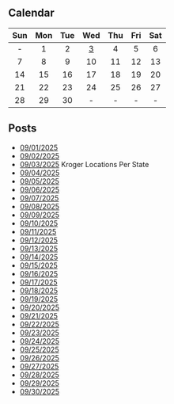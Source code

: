 ## Calendar

|Sun|Mon|Tue|Wed|Thu|Fri|Sat|
|:-:|:-:|:-:|:-:|:-:|:-:|:-:|
|-|1|2|[3](../../projects/stores/Krogers_Per_State)|4|5|6|
|7|8|9|10|11|12|13|
|14|15|16|17|18|19|20|
|21|22|23|24|25|26|27|
|28|29|30|-|-|-|-|

## Posts

* [09/01/2025]()
* [09/02/2025]()
* [09/03/2025](../../projects/stores/Krogers_Per_State) Kroger Locations Per State
* [09/04/2025]()
* [09/05/2025]()
* [09/06/2025]()
* [09/07/2025]()
* [09/08/2025]()
* [09/09/2025]()
* [09/10/2025]()
* [09/11/2025]()
* [09/12/2025]()
* [09/13/2025]()
* [09/14/2025]()
* [09/15/2025]()
* [09/16/2025]()
* [09/17/2025]()
* [09/18/2025]()
* [09/19/2025]()
* [09/20/2025]()
* [09/21/2025]()
* [09/22/2025]()
* [09/23/2025]()
* [09/24/2025]()
* [09/25/2025]()
* [09/26/2025]()
* [09/27/2025]()
* [09/28/2025]()
* [09/29/2025]()
* [09/30/2025]()